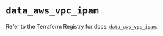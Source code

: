 # `data_aws_vpc_ipam`

Refer to the Terraform Registry for docs: [`data_aws_vpc_ipam`](https://registry.terraform.io/providers/hashicorp/aws/5.100.0/docs/data-sources/vpc_ipam).
